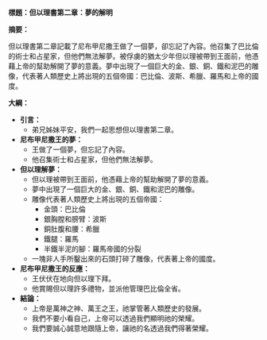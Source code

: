 **標題：但以理書第二章：夢的解明**

**摘要：**

但以理書第二章記載了尼布甲尼撒王做了一個夢，卻忘記了內容。他召集了巴比倫的術士和占星家，但他們無法解夢。被俘虜的猶太少年但以理被帶到王面前，他憑藉上帝的幫助解開了夢的意義。夢中出現了一個巨大的金、銀、銅、鐵和泥巴的雕像，代表著人類歷史上將出現的五個帝國：巴比倫、波斯、希臘、羅馬和上帝的國度。

**大綱：**

* **引言：**
    * 弟兄姊妹平安，我們一起思想但以理書第二章。
* **尼布甲尼撒王的夢：**
    * 王做了一個夢，但忘記了內容。
    * 他召集術士和占星家，但他們無法解夢。
* **但以理解夢：**
    * 但以理被帶到王面前，他憑藉上帝的幫助解開了夢的意義。
    * 夢中出現了一個巨大的金、銀、銅、鐵和泥巴的雕像。
    * 雕像代表著人類歷史上將出現的五個帝國：
        * 金頭：巴比倫
        * 銀胸膛和膀臂：波斯
        * 銅肚腹和腰：希臘
        * 鐵腿：羅馬
        * 半鐵半泥的腳：羅馬帝國的分裂
    * 一塊非人手所鑿出來的石頭打碎了雕像，代表著上帝的國度。
* **尼布甲尼撒王的反應：**
    * 王伏伏在地向但以理下拜。
    * 他賞賜但以理許多禮物，並派他管理巴比倫全省。
* **結論：**
    * 上帝是萬神之神、萬王之王，祂掌管著人類歷史的發展。
    * 我們不要小看自己，上帝可以透過我們顯明祂的榮耀。
    * 我們要誠心誠意地跟隨上帝，讓祂的名透過我們得著榮耀。